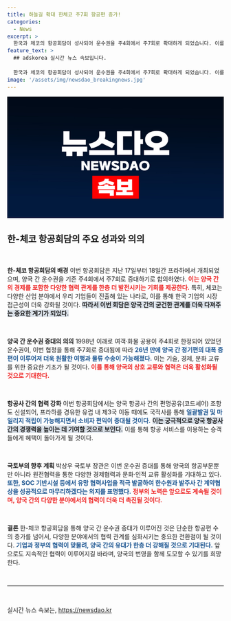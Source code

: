 ```yaml
---
title: 하늘길 확대 한체코 주7회 항공편 증가!
categories:
  - News
excerpt: >
  한국과 체코의 항공회담이 성사되어 운수권을 주4회에서 주7회로 확대하게 되었습니다. 이를 통해 두 나라의 경제, 문화 협력이 급속도로 발전할 전망입니다. 지금 바로 자세한 내용을 확인하세요!
feature_text: >
  ## adskorea 실시간 뉴스 속보입니다.

  한국과 체코의 항공회담이 성사되어 운수권을 주4회에서 주7회로 확대하게 되었습니다. 이를 통해 두 나라의 경제, 문화 협력이 급속도로 발전할 전망입니다. 지금 바로 자세한 내용을 확인하세요!
image: '/assets/img/newsdao_breakingnews.jpg'
---
```


<p><img src="/assets/img/newsdao_breakingnews.jpg" alt="adskorea 속보" /></p>

<h2 data-ke-size="size26">한-체코 항공회담의 주요 성과와 의의</h2>

<p data-ke-size="size16">&nbsp;</p>

<p><strong>한-체코 항공회담의 배경</strong>
이번 항공회담은 지난 17일부터 18일간 프라하에서 개최되었으며, 양국 간 운수권을 기존 주4회에서 주7회로 증대하기로 합의하였다. <b><span style="color: #ee2323;">이는 양국 간의 경제를 포함한 다양한 협력 관계를 한층 더 발전시키는 기회를 제공한다.</span></b> 특히, 체코는 다양한 산업 분야에서 우리 기업들이 진출해 있는 나라로, 이를 통해 한국 기업의 시장 접근성이 더욱 강화될 것이다. <b><span style="background-color: #21538527;">따라서 이번 회담은 양국 간의 굳건한 관계를 더욱 다져주는 중요한 계기가 되었다.</span></b></p>

<p data-ke-size="size16">&nbsp;</p>

<p><strong>양국 간 운수권 증대의 의의</strong>
1998년 이래로 여객·화물 공용이 주4회로 한정되어 있었던 운수권이, 이번 협정을 통해 주7회로 증대됨에 따라 <b><span style="color: #1a5490;">26년 만에 양국 간 정기편의 대폭 증편이 이루어져 더욱 원활한 여행과 물류 수송이 가능해졌다.</span></b> 이는 기술, 경제, 문화 교류를 위한 중요한 기초가 될 것이다. <b><span style="color: #ee2323;">이를 통해 양국의 상호 교류와 협력은 더욱 활성화될 것으로 기대한다.</span></b></p>

<p data-ke-size="size16">&nbsp;</p>

<p><strong>항공사 간의 협력 강화</strong>
이번 항공회담에서는 양국 항공사 간의 편명공유(코드셰어) 조항도 신설되어, 프라하를 경유한 유럽 내 제3국 이동 때에도 국적사를 통해 <b><span style="color: #1a5490;">일괄발권 및 마일리지 적립이 가능해지면서 소비자 편익이 증대될 것이다.</span></b> <b><span style="background-color: #21538527;">이는 궁극적으로 양국 항공사 간의 경쟁력을 높이는 데 기여할 것으로 보인다.</span></b> 이를 통해 항공 서비스를 이용하는 승객들에게 혜택이 돌아가게 될 것이다.</p>

<p data-ke-size="size16">&nbsp;</p>

<p><strong>국토부의 향후 계획</strong>
박상우 국토부 장관은 이번 운수권 증대를 통해 양국의 항공부문뿐만 아니라 원전협력을 통한 다양한 경제협력과 문화·인적 교류 활성화를 기대하고 있다. <b><span style="color: #1a5490;">또한, SOC 기반시설 등에서 유망 협력사업을 적극 발굴하여 한수원과 발주사 간 계약협상을 성공적으로 마무리하겠다는 의지를 표명했다.</span></b> <b><span style="color: #ee2323;">정부의 노력은 앞으로도 계속될 것이며, 양국 간의 다양한 분야에서의 협력이 더욱 더 촉진될 것이다.</span></b> </p>

<p data-ke-size="size16">&nbsp;</p>

<p><strong>결론</strong>
한-체코 항공회담을 통해 양국 간 운수권 증대가 이루어진 것은 단순한 항공편 수의 증가를 넘어서, 다양한 분야에서의 협력 관계를 심화시키는 중요한 전환점이 될 것이다. <b><span style="color: #1a5490;">기업과 정부의 협력이 맞물려, 양국 간의 유대가 한층 더 강해질 것으로 기대된다.</span></b> 앞으로도 지속적인 협력이 이루어지길 바라며, 양국의 번영을 함께 도모할 수 있기를 희망한다.</p>

<p data-ke-size="size16">&nbsp;</p>

<hr>

<p data-ke-size="size16">&nbsp;</p>
실시간 뉴스 속보는, <a href="https://newsdao.kr" rel="dofollow">https://newsdao.kr</a>


